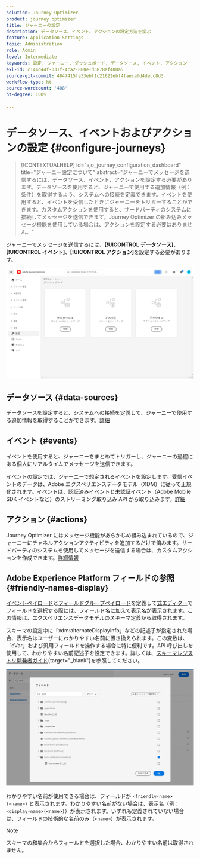 ```yaml
---
solution: Journey Optimizer
product: journey optimizer
title: ジャーニーの設定
description: データソース、イベント、アクションの設定方法を学ぶ
feature: Application Settings
topic: Administration
role: Admin
level: Intermediate
keywords: 設定, ジャーニー, ダッシュボード, データソース, イベント, アクション
exl-id: c144d44f-031f-4ca2-800e-d3878af400a5
source-git-commit: 4847415fa33ebf1c21622ebf4faecafd4decc8d3
workflow-type: ht
source-wordcount: '408'
ht-degree: 100%

---
```


# データソース、イベントおよびアクションの設定 {#configure-journeys}

>[!CONTEXTUALHELP]
>id="ajo_journey_configuration_dashboard"
>title="ジャーニー設定について"
>abstract="ジャーニーでメッセージを送信するには、データソース、イベント、アクションを設定する必要があります。データソースを使用すると、ジャーニーで使用する追加情報（例：条件）を取得するよう、システムへの接続を定義できます。イベントを使用すると、イベントを受信したときにジャーニーをトリガーすることができます。カスタムアクションを使用すると、サードパーティのシステムに接続してメッセージを送信できます。Journey Optimizer の組み込みメッセージ機能を使用している場合は、アクションを設定する必要はありません。"

ジャーニーでメッセージを送信するには、**[!UICONTROL データソース]**、**[!UICONTROL イベント]**、**[!UICONTROL アクション]**&#x200B;を設定する必要があります。

![](assets/admin-menu.png)

## データソース {#data-sources}

データソースを設定すると、システムへの接続を定義して、ジャーニーで使用する追加情報を取得することができます。[詳細](../../using/datasource/about-data-sources.md)

## イベント {#events}

イベントを使用すると、ジャーニーをまとめてトリガーし、ジャーニーの過程にある個人にリアルタイムでメッセージを送信できます。

イベントの設定では、ジャーニーで想定されるイベントを設定します。受信イベントのデータは、Adobe エクスペリエンスデータモデル（XDM）に従って正規化されます。イベントは、認証済みイベントと未認証イベント（Adobe Mobile SDK イベントなど）のストリーミング取り込み API から取り込みます。[詳細](../../using/event/about-events.md)

## アクション {#actions}

Journey Optimizer にはメッセージ機能があらかじめ組み込まれているので、ジャーニーにチャネルアクションアクティビティを追加するだけで済みます。サードパーティのシステムを使用してメッセージを送信する場合は、カスタムアクションを作成できます。[詳細情報](../../using/action/action.md)

## Adobe Experience Platform フィールドの参照 {#friendly-names-display}

[イベントペイロード](../event/about-creating.md#define-the-payload-fields)と[フィールドグループペイロード](../datasource/configure-data-sources.md#define-field-groups)を定義して[式エディター](../building-journeys/expression/expressionadvanced.md)でフィールドを選択する際には、フィールド名に加えて表示名が表示されます。この情報は、エクスペリエンスデータモデルのスキーマ定義から取得されます。

スキーマの設定中に「xdm:alternateDisplayInfo」などの記述子が指定された場合、表示名はユーザーにわかりやすい名前に置き換えられます。この変数は、「eVar」および汎用フィールドを操作する場合に特に便利です。API 呼び出しを使用して、わかりやすい名前記述子を設定できます。詳しくは、[スキーマレジストリ開発者ガイド](https://experienceleague.adobe.com/docs/experience-platform/xdm/api/getting-started.html?lang=ja){target="_blank"}を参照してください。

![](assets/xdm-from-descriptors.png)

わかりやすい名前が使用できる場合は、フィールドが `<friendly-name>(<name>)` と表示されます。わかりやすい名前がない場合は、表示名（例：`<display-name>(<name>)`）が表示されます。いずれも定義されていない場合は、フィールドの技術的な名前のみ（`<name>`）が表示されます。

>[!NOTE]
>
>スキーマの和集合からフィールドを選択した場合、わかりやすい名前は取得されません。

